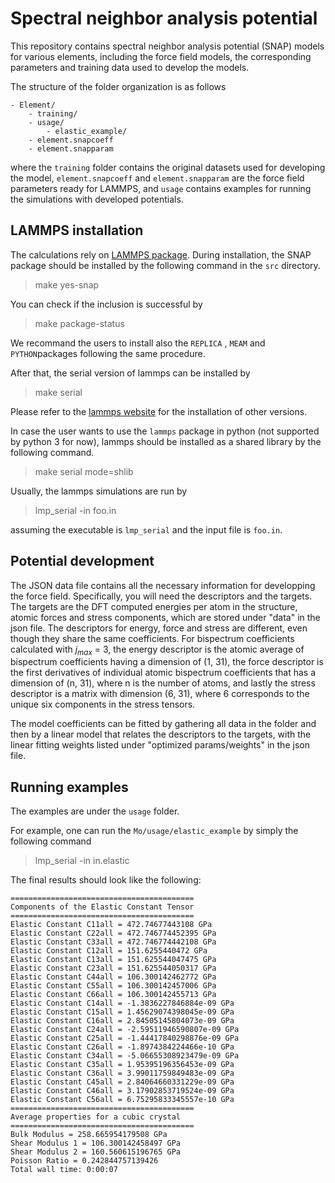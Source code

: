 # Spectral neighbor analysis potential 


This repository contains spectral neighbor analysis potential (SNAP) models for 
various elements, including the force field models, the corresponding parameters and training data used to develop the models. 

The structure of the folder organization is as follows

```
- Element/
    - training/
    - usage/
        - elastic_example/
    - element.snapcoeff
    - element.snapparam
```
where the `training` folder contains the original datasets used for developing the model, `element.snapcoeff` and `element.snapparam` are the force field parameters ready for LAMMPS, and `usage` contains examples for running the simulations with developed potentials. 


## LAMMPS installation 
The calculations rely on [LAMMPS package](http://lammps.sandia.gov/). During installation, the SNAP package should be installed by the following command in the `src` directory. 
> make yes-snap

You can check if the inclusion is successful by 
> make package-status

We recommand the users to install also the `REPLICA` , `MEAM` and `PYTHON`packages following the same procedure. 

After that, the serial version of lammps can be installed by 
> make serial 

Please refer to the [lammps website](http://lammps.sandia.gov/) for the installation of other versions.

In case the user wants to use the `lammps` package in python (not supported by python 3 for now), lammps should be installed as a shared library by the following command.
> make serial mode=shlib

Usually, the lammps simulations are run by 
> lmp_serial -in foo.in

assuming the executable is `lmp_serial` and the input file is `foo.in`.


## Potential development

The JSON data file contains all the necessary information for developping the force field. Specifically, you will need the descriptors and the targets. The targets are the DFT computed energies per atom in the structure, atomic forces and stress components, which are stored under "data" in the json file. The descriptors for energy, force and stress are different, even though they share the same coefficients. For bispectrum coefficients calculated with $j_{max}$ = 3, the energy descriptor is the atomic average of bispectrum coefficients having a dimension of (1, 31), the force descriptor is the first derivatives of individual atomic bispectrum coefficients that has a dimension of (n, 31), where n is the number of atoms, and lastly the stress descriptor is a matrix with dimension (6, 31), where 6 corresponds to the unique six components in the stress tensors.

The model coefficients can be fitted by gathering all data in the folder and then by a linear model that relates the descriptors to the targets, with the linear fitting weights listed under "optimized params/weights" in the json file. 


## Running examples

The examples are under the `usage` folder. 

For example, one can run the `Mo/usage/elastic_example` by simply the following command
> lmp_serial -in in.elastic 

The final results should look like the following:

```
=========================================
Components of the Elastic Constant Tensor
=========================================
Elastic Constant C11all = 472.74677443108 GPa
Elastic Constant C22all = 472.746774452395 GPa
Elastic Constant C33all = 472.746774442108 GPa
Elastic Constant C12all = 151.6255440472 GPa
Elastic Constant C13all = 151.625544047475 GPa
Elastic Constant C23all = 151.625544050317 GPa
Elastic Constant C44all = 106.300142462772 GPa
Elastic Constant C55all = 106.300142457006 GPa
Elastic Constant C66all = 106.300142455713 GPa
Elastic Constant C14all = -1.3836227846884e-09 GPa
Elastic Constant C15all = 1.45629074398045e-09 GPa
Elastic Constant C16all = 2.84505145804073e-09 GPa
Elastic Constant C24all = -2.59511946590807e-09 GPa
Elastic Constant C25all = -1.44417840298876e-09 GPa
Elastic Constant C26all = -1.8974384224466e-10 GPa
Elastic Constant C34all = -5.06655308923479e-09 GPa
Elastic Constant C35all = 1.95395196356453e-09 GPa
Elastic Constant C36all = 3.99011759849483e-09 GPa
Elastic Constant C45all = 2.84064660331229e-09 GPa
Elastic Constant C46all = 3.17902853719524e-09 GPa
Elastic Constant C56all = 6.75295833345557e-10 GPa
=========================================
Average properties for a cubic crystal
=========================================
Bulk Modulus = 258.665954179508 GPa
Shear Modulus 1 = 106.300142458497 GPa
Shear Modulus 2 = 160.560615196765 GPa
Poisson Ratio = 0.242844757139426
Total wall time: 0:00:07

```


